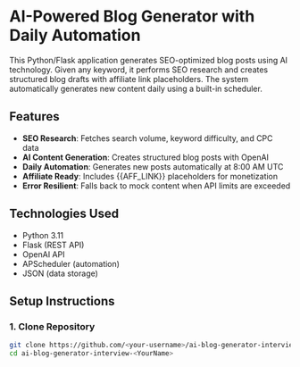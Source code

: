 # AI-Powered Blog Generator with Daily Automation

This Python/Flask application generates SEO-optimized blog posts using AI technology. Given any keyword, it performs SEO research and creates structured blog drafts with affiliate link placeholders. The system automatically generates new content daily using a built-in scheduler.

## Features
- **SEO Research**: Fetches search volume, keyword difficulty, and CPC data
- **AI Content Generation**: Creates structured blog posts with OpenAI
- **Daily Automation**: Generates new posts automatically at 8:00 AM UTC
- **Affiliate Ready**: Includes {{AFF_LINK}} placeholders for monetization
- **Error Resilient**: Falls back to mock content when API limits are exceeded

## Technologies Used
- Python 3.11
- Flask (REST API)
- OpenAI API
- APScheduler (automation)
- JSON (data storage)

## Setup Instructions

### 1. Clone Repository
```bash
git clone https://github.com/<your-username>/ai-blog-generator-interview-<YourName>.git
cd ai-blog-generator-interview-<YourName>

